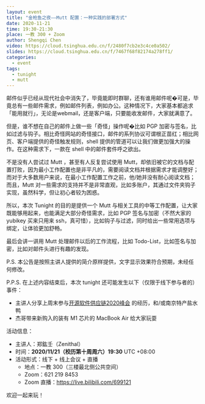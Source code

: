 ```yaml
---
layout: event
title: "金枪鱼之夜——Mutt 配置：一种实践的部署方式"
date: 2020-11-21
time: 19:30-21:30
place: 一教 300 + Zoom
author: Shengqi Chen
video: https://cloud.tsinghua.edu.cn/f/2480f7cb2e3c4ce0a502/
slides: https://cloud.tsinghua.edu.cn/f/7467f68f82174a278ff1/
categories:
  - event
tags:
  - tunight
  - mutt
---
```


邮件似乎已经从现代社会中消失了，毕竟能即时群聊，还有谁用邮件呢�可是，毕竟总有一些邮件需求，例如邮件列表，例如办公。这种情况下，大家基本都追求「能用就行」，无论是webmail，还是客户端，只要能收发邮件，大家就满意了。

但是，谁不想在自己的邮件上做一些「奇怪」操作呢�比如 PGP 加密与签名，比如过滤与钩子。相比奇怪网站的奇怪接口，邮件的系列协议可谓根正苗红；相比网页、客户端提供的奇怪触发规则，shell 提供的管道可以让我们做更加强大的操作。在这种需求下，一款在 shell 中的邮件套件呼之欲出。

不是没有人尝试过 Mutt ，甚至有人反复尝试使用 Mutt，却依旧被它的文档与配置打败，因为最小工作配置也是非平凡的，需要阅读文档并根据需求才能调整好；而对于大多数用户来说，在最小工作配置工作之前，他/她并没有耐心阅读文档；而且，Mutt 对一些需求的支持并不是非常直观，比如多账户，其通过文件夹钩子实现，虽然科学，但让初心者较为困惑。

所以，本次  Tunight 的目的是提供一个 Mutt 与相关工具的中等工作配置，让大家既能够用起来，也能满足大部分奇怪需求，比如 PGP 签名与加密（不然大家的 yubikey 买来只用来 ssh，真可惜），比如钩子与过滤，同时给出一些常用选项与绑定，让体验更加舒畅。

最后会讲一讲用 Mutt 处理邮件以后的工作流程，比如 Todo-List，比如签名与加密，比如对邮件头进行有趣的发现。

P.S. 本公告是按照主讲人提供的简介原样提供，文字显示效果符合预期，未经任何修改。

P.P.S. 在上述内容结束后，本次 tunight 还可能发生以下（仅限于线下参与者的）事件：

* 主讲人分享上周末参与[开源软件供应链2020峰会](/blog/2020/iscas-conf/) 的经历，和/或南京特产盐水鸭
* 杰哥带来新购入的装有 M1 芯片的 MacBook Air 给大家玩耍

活动信息：

* 主讲人：郑鈜壬（Zenithal）
* 时间：**2020/11/21（校历第十周周六）19:30** UTC +08:00
* 活动形式：线下 + 线上会议 + 直播
  * 地点：一教 300（三楼最北侧公共空间）
  * Zoom：621 219 8453
  * Zoom 直播：https://live.bilibili.com/699121

欢迎一起来玩！
